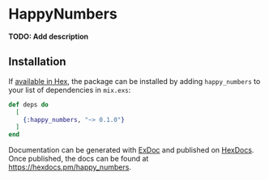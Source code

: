 # HappyNumbers

**TODO: Add description**

## Installation

If [available in Hex](https://hex.pm/docs/publish), the package can be installed
by adding `happy_numbers` to your list of dependencies in `mix.exs`:

```elixir
def deps do
  [
    {:happy_numbers, "~> 0.1.0"}
  ]
end
```

Documentation can be generated with [ExDoc](https://github.com/elixir-lang/ex_doc)
and published on [HexDocs](https://hexdocs.pm). Once published, the docs can
be found at <https://hexdocs.pm/happy_numbers>.

